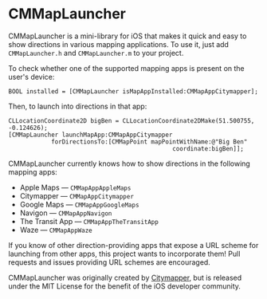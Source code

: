 CMMapLauncher
=============

CMMapLauncher is a mini-library for iOS that makes it quick and easy to show directions in various mapping applications.  To use it, just add `CMMapLauncher.h` and `CMMapLauncher.m` to your project.

To check whether one of the supported mapping apps is present on the user's device:

    BOOL installed = [CMMapLauncher isMapAppInstalled:CMMapAppCitymapper];
    
Then, to launch into directions in that app:

    CLLocationCoordinate2D bigBen = CLLocationCoordinate2DMake(51.500755, -0.124626);
    [CMMapLauncher launchMapApp:CMMapAppCitymapper
                forDirectionsTo:[CMMapPoint mapPointWithName:@"Big Ben"
                                                  coordinate:bigBen]];

CMMapLauncher currently knows how to show directions in the following mapping apps:

* Apple Maps &mdash; `CMMapAppAppleMaps`
* Citymapper &mdash; `CMMapAppCitymapper`
* Google Maps &mdash; `CMMapAppGoogleMaps`
* Navigon &mdash; `CMMapAppNavigon`
* The Transit App &mdash; `CMMapAppTheTransitApp`
* Waze &mdash; `CMMapAppWaze`

If you know of other direction-providing apps that expose a URL scheme for launching from other apps, this project wants to incorporate them!  Pull requests and issues providing URL schemes are encouraged.

CMMapLauncher was originally created by [Citymapper](http://citymapper.com), but is released under the MIT License for the benefit of the iOS developer community.
